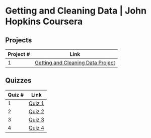 # Getting and Cleaning Data | John Hopkins Coursera

## Projects 
Project # | Link 
--- | --- 
1 |  [Getting and Cleaning Data Project](https://github.com/rohan27hadvani/datasciencecoursera/tree/master/3.%20Getting%20and%20Cleaning%20Data/projects)

## Quizzes
Quiz # | Link 
--- | --- 
1 | [Quiz 1](https://github.com/rohan27hadvani/datasciencecoursera/blob/master/3_Getting_and_Cleaning_Data/quizzes/quiz1.md)
2 | [Quiz 2](https://github.com/rohan27hadvani/datasciencecoursera/blob/master/3_Getting_and_Cleaning_Data/quizzes/quiz2.md)
3 | [Quiz 3](https://github.com/rohan27hadvani/datasciencecoursera/blob/master/3_Getting_and_Cleaning_Data/quizzes/quiz3.md)
4 | [Quiz 4](https://github.com/rohan27hadvani/datasciencecoursera/blob/master/3_Getting_and_Cleaning_Data/quizzes/quiz4.md)
